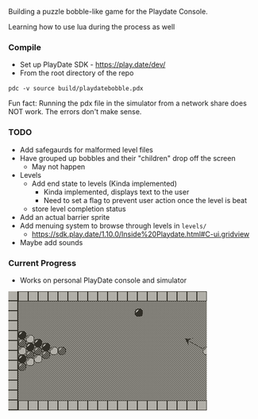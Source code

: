 Building a puzzle bobble-like game for the Playdate Console.

Learning how to use lua during the process as well

### Compile
- Set up PlayDate SDK - https://play.date/dev/
- From the root directory of the repo
```
pdc -v source build/playdatebobble.pdx
```

Fun fact: Running the pdx file in the simulator from a network share does NOT work. The errors don't make sense.

### TODO
- Add safegaurds for malformed level files
- Have grouped up bobbles and their "children" drop off the screen
  - May not happen
- Levels
  - Add end state to levels (Kinda implemented)
    - Kinda implemented, displays text to the user
    - Need to set a flag to prevent user action once the level is beat
  - store level completion status
- Add an actual barrier sprite
- Add menuing system to browse through levels in `levels/`
  - https://sdk.play.date/1.10.0/Inside%20Playdate.html#C-ui.gridview
- Maybe add sounds

### Current Progress

- Works on personal PlayDate console and simulator

<!--![4/27/2022 Screenshot](resource/screenshots/playdate-20220427-233610.png)-->
<!--![4/28/2022 Screenshot](resource/screenshots/playdate-20220428-175705.png)-->
![5/1/2022 Screenshot](resource/screenshots/playdate-20220501-222305.png)

